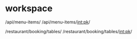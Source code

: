 # workspace

<!-- API paths to test -->

/api/menu-items/
/api/menu-items/<int:pk>/

/restaurant/booking/tables/
/restaurant/booking/tables/<int:pk>/

